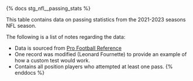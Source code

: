 {% docs stg_nfl__passing_stats %}

This table contains data on passing statistics from the 2021-2023 seasons NFL season.

The following is a list of notes regarding the data:
 - Data is sourced from [Pro Football Reference](https://www.pro-football-reference.com/years/2021/passing.htm)
 - One record was modified (Leonard Fournette) to provide an example of how a custom test would work.
 - Contains all position players who attempted at least one pass.
{% enddocs %}